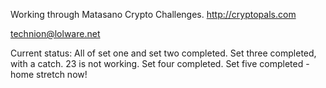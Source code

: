 Working through Matasano Crypto Challenges.
http://cryptopals.com

technion@lolware.net

Current status: All of set one and set two completed.
Set three completed, with a catch. 23 is not working.
Set four completed. 
Set five completed - home stretch now!
